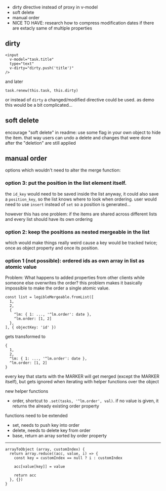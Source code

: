 * dirty directive instead of proxy in v-model
* soft delete
* manual order
* NICE TO HAVE: research how to compress modification dates if there are extacly same of multiple properties

## dirty

    <input
      v-model="task.title"
      type="text"
      v-dirty="dirty.push('title')"
    />

and later

    task.renew(this.task, this.dirty)

or instead of `dirty` a changed/modified directive could be used. as demo this would be a bit complicated...

## soft delete

encourage "soft delete" in readme: use some flag in your own object to hide the item. that way users can undo a delete and changes that were done after the "deletion" are still applied

## manual order

options which wouldn't need to alter the merge function:

### option 3: put the position in the list element itself.

the `id_key` would need to be saved inside the list anyway, it could also save a `position_key`, so the list knows where to look when ordering. user would need to use `insert` instead of `set` so a position is generated...

however this has one problem: if the items are shared across different lists and every list should have its own ordering

### option 2: keep the positions as nested mergeable in the list

which would make things really weird cause a key would be tracked twice; once as object property and once its position.

### option 1 (not possible): ordered ids as own array in list as atomic value

Problem: What happens to added properties from other clients while someone else overwrites the order? this problem makes it basically impossible to make the order a single atomic value.

    const list = legibleMergeable.fromList([
      1,
      2,
      {
        ^lm: { 1: ..., '^lm.order': date },
        ^lm.order: [1, 2]
      },
    ], { objectKey: 'id' })

gets transformed to

    {
      1,
      2,
      ^lm: { 1: ..., '^lm.order': date },
      ^lm.order: [1, 2]
    }

every key that starts with the MARKER will get merged (except the MARKER itself), but gets ignored when iterating with helper functions over the object

new helper functions

* order, shortcut to `.set(tasks, '^lm.order', val)`. if no value is given, it returns the already existing order property

functions need to be extended

* set, needs to push key into order
* delete, needs to delete key from order
* base, return an array sorted by order property

---

    arrayToObject (array, customIndex) {
      return array.reduce((acc, value, i) => {
        const key = customIndex == null ? i : customIndex

        acc[value[key]] = value

        return acc
      }, {})
    }
